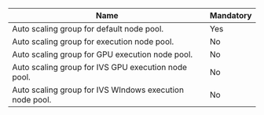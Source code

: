 | Name | Mandatory |
| ---- | --------- |
| Auto scaling group for default node pool. | Yes |
| Auto scaling group for execution node pool. | No |
| Auto scaling group for GPU execution node pool. | No |
| Auto scaling group for IVS GPU execution node pool. | No |
| Auto scaling group for IVS WIndows execution node pool. | No |